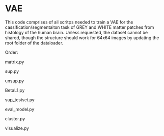 # VAE
This code comprises of all scritps needed to train a VAE for the cassification/segmentaiton task of GREY and WHITE matter patches from histology of the human brain. Unless requested, the dataset cannot be shared, though the structure should work for 64x64 images by updating the root folder of the dataloader.

Order:

matrix.py

sup.py

unsup.py 

BetaL1.py

sup_testset.py

eval_model.py

cluster.py

visualize.py

